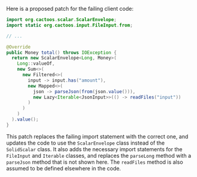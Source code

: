 Here is a proposed patch for the failing client code:

```java
import org.cactoos.scalar.ScalarEnvelope;
import static org.cactoos.input.FileInput.from;

// ...

@Override
public Money total() throws IOException {
  return new ScalarEnvelope<Long, Money>(
    Long::valueOf,
    new Sum<>(
      new Filtered<>(
        input -> input.has("amount"),
        new Mapped<>(
          json -> parseJson(from(json.value())),
          new Lazy<Iterable<JsonInput>>(() -> readFiles("input"))
        )
      )
    )
  ).value();
}
```

This patch replaces the failing import statement with the correct one, and updates the code to use the `ScalarEnvelope` class instead of the `SolidScalar` class. It also adds the necessary import statements for the `FileInput` and `Iterable` classes, and replaces the `parseLong` method with a `parseJson` method that is not shown here. The `readFiles` method is also assumed to be defined elsewhere in the code.